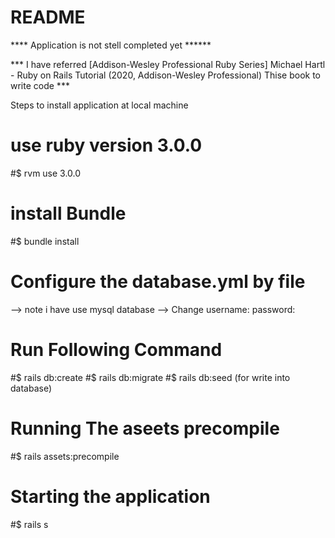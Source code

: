 # README
**** Application is not stell completed yet ******

*** I have referred [Addison-Wesley Professional Ruby Series] Michael Hartl - Ruby on Rails Tutorial (2020, Addison-Wesley Professional) Thise book to write code ***



Steps to install application at local machine

# use ruby version 3.0.0
#$ rvm use 3.0.0
# install Bundle
#$ bundle install
# Configure the database.yml by file
--> note i have use mysql database 
--> Change 
    username: 
    password:
# Run Following Command
#$ rails db:create
#$ rails db:migrate
#$ rails db:seed (for write into database)    
# Running The aseets precompile
#$ rails assets:precompile

# Starting the application
#$ rails s




